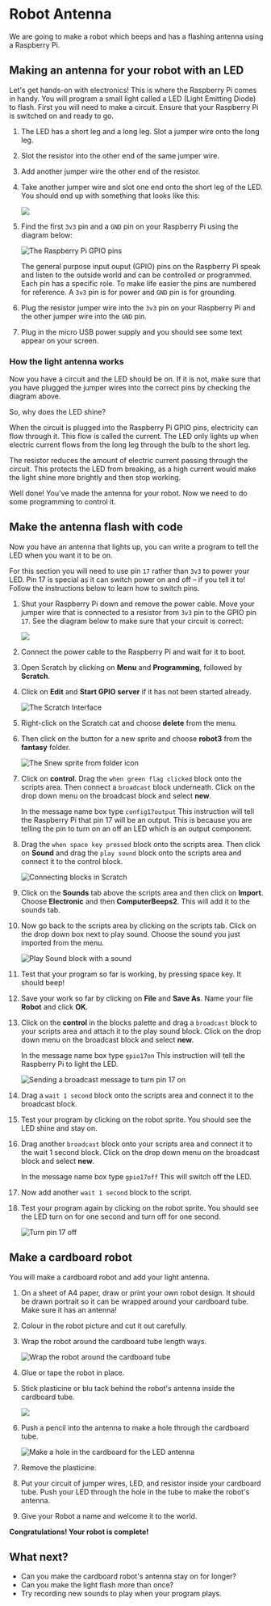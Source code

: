 # Robot Antenna

We are going to make a robot which beeps and has a flashing antenna using a Raspberry Pi.

## Making an antenna for your robot with an LED

Let's get hands-on with electronics!  This is where the Raspberry Pi comes in handy. You will program a small light called a LED (Light Emitting Diode) to flash. First you will need to make a circuit. Ensure that your Raspberry Pi is switched on and ready to go.

1.  The LED has a short leg and a long leg. Slot a jumper wire onto the long leg.

2.  Slot the resistor into the other end of the same jumper wire.

3.  Add another jumper wire the other end of the resistor.

4.  Take another jumper wire and slot one end onto the short leg of the LED. You should end up with something that looks like this:

    ![](images/led-wired.png)

5.  Find the first `3v3` pin and a `GND` pin on your Raspberry Pi using the diagram below:

    ![](images/gpio.png "The Raspberry Pi GPIO pins")

    The general purpose input ouput (GPIO) pins on the Raspberry Pi speak and listen to the outside world and can be          controlled or programmed.  Each pin has a specific role. To make life easier the pins are numbered for reference. A `3v3` pin is for power and `GND` pin is for grounding.

6.  Plug the resistor jumper wire into the `3v3` pin on your Raspberry Pi and the other jumper wire into the `GND` pin.

7.  Plug in the micro USB power supply and you should see some text appear on your screen.

### How the light antenna works

Now you have a circuit and the LED should be on. If it is not, make sure that you have plugged the jumper wires into the correct pins by checking the diagram above.

So, why does the LED shine?

When the circuit is plugged into the Raspberry Pi GPIO pins, electricity can flow through it. This flow is called the current. The LED only lights up when electric current flows from the long leg through the bulb to the short leg.

The resistor reduces the amount of electric current passing through the circuit. This protects the LED from breaking, as a high current would make the light shine more brightly and then stop working.

Well done! You've made the antenna for your robot. Now we need to do some programming to control it.

## Make the antenna flash with code

Now you have an antenna that lights up, you can write a program to tell the LED when you want it to be on.

For this section you will need to use pin `17` rather than `3v3` to power your LED. Pin 17 is special as it can switch power on and off – if you tell it to! Follow the instructions below to learn how to switch pins.

1.  Shut your Raspberry Pi down and remove the power cable. Move your jumper wire that is connected to a resistor from `3v3` pin to the GPIO pin `17`. See the diagram below to make sure that your circuit is correct:

    ![](images/finished-circuit.png)

1.  Connect the power cable to the Raspberry Pi and wait for it to boot.

1.  Open Scratch by clicking on **Menu** and **Programming**, followed by **Scratch**.

1.  Click on **Edit** and **Start GPIO server** if it has not been started already.  

    ![](images/Scratch-interface.png "The Scratch Interface")

1.  Right-click on the Scratch cat and choose **delete** from the menu.

1. Then click on the button for a new sprite and choose **robot3** from the **fantasy** folder.

    ![](images/new_sprite.png "The Snew sprite from folder icon")

1. Click on **control**. Drag the `when green flag clicked` block onto the scripts area. Then connect a `broadcast` block underneath. Click on the drop down menu on the broadcast block and select **new**.

    In the message name box type `config17output` This instruction will tell the Raspberry Pi that pin 17 will be an output. This is because you are telling the pin to turn on an off an LED which is an output component. 

1. Drag the `when space key pressed` block onto the scripts area. Then click on **Sound** and drag the `play sound` block onto the scripts area and connect it to the control block.

    ![](images/play_sound.png "Connecting blocks in Scratch")

1.  Click on the **Sounds** tab above the scripts area and then click on **Import**. Choose **Electronic** and then **ComputerBeeps2**. This will add it to the sounds tab.

1.  Now go back to the scripts area by clicking on the scripts tab. Click on the drop down box next to play sound. Choose the sound you just imported from the menu.

    ![](images/play_sound_beep.png "Play Sound block with a sound")

1. Test that your program so far is working, by pressing space key. It should beep!

1. Save your work so far by clicking on **File** and **Save As**. Name your file **Robot** and click **OK**.

1. Click on the **control** in the blocks palette and drag a `broadcast` block to your scripts area and attach it to the play sound block. Click on the drop down menu on the broadcast block and select **new**.

    In the message name box type `gpio17on` This instruction will tell the Raspberry Pi to light the LED.

    ![](images/pin11on.png "Sending a broadcast message to turn pin 17 on")

1. Drag a `wait 1 second` block onto the scripts area and connect it to the broadcast block.

1. Test your program by clicking on the robot sprite. You should see the LED shine and stay on.

1. Drag another `broadcast` block onto your scripts area and connect it to the wait 1 second block. Click on the drop down menu on the broadcast block and select **new**.

    In the message name box type `gpio17off` This will switch off the LED.

1. Now add another `wait 1 second` block to the script.

1. Test your program again by clicking on the robot sprite. You should see the LED turn on for one second and turn off for one second.

    ![](images/pin17-on-off.png "Turn pin 17 off")

## Make a cardboard robot

You will make a cardboard robot and add your light antenna.

1.  On a sheet of A4 paper, draw or print your own robot design. It should be drawn portrait so it can be wrapped around your cardboard tube. Make sure it has an antenna!

2.  Colour in the robot picture and cut it out carefully.

3.  Wrap the robot around the cardboard tube length ways.

    ![](images/cardboard.png "Wrap the robot around the cardboard tube")

4.  Glue or tape the robot in place.

5.  Stick plasticine or blu tack behind the robot's antenna inside the cardboard tube.

    ![](images/cardboard2.png)

6.  Push a pencil into the antenna to make a hole through the cardboard tube.

    ![](images/cardboard3.png "Make a hole in the cardboard for the LED antenna")

7.  Remove the plasticine.

8.  Put your circuit of jumper wires, LED, and resistor inside your cardboard tube. Push your LED through the hole in the tube to make the robot's antenna.

9.  Give your Robot a name and welcome it to the world.

**Congratulations! Your robot is complete!**

## What next?

-   Can you make the cardboard robot's antenna stay on for longer?
-   Can you make the light flash more than once?
-   Try recording new sounds to play when your program plays.
